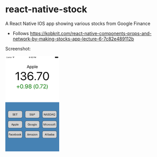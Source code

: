 # react-native-stock
A React Native IOS app showing various stocks from Google Finance
- Follows https://kobkrit.com/react-native-components-props-and-network-by-making-stocks-app-lecture-6-7c82e489112b

Screenshot:

<img src="/screenshots/StockApp1.png?raw=true" height="300">
